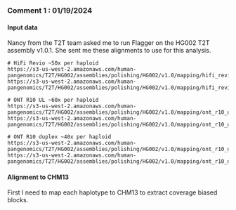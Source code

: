 ### Comment 1 : 01/19/2024

#### Input data
Nancy from the T2T team asked me to run Flagger on the HG002 T2T assembly v1.0.1. She sent me these alignments to use for this analysis.

```
# HiFi Revio ~50x per haploid
https://s3-us-west-2.amazonaws.com/human-pangenomics/T2T/HG002/assemblies/polishing/HG002/v1.0/mapping/hifi_revio_3cell/hg002v1.0_hifi_revio_3cells.pri.bam
https://s3-us-west-2.amazonaws.com/human-pangenomics/T2T/HG002/assemblies/polishing/HG002/v1.0/mapping/hifi_revio_3cell/hg002v1.0_hifi_revio_3cells.pri.bam.bai

# ONT R10 UL ~60x per haploid
https://s3-us-west-2.amazonaws.com/human-pangenomics/T2T/HG002/assemblies/polishing/HG002/v1.0/mapping/ont_r10_ul_dorado/hg002v1.0_ont_r10_ul_dorado.pri.bam
https://s3-us-west-2.amazonaws.com/human-pangenomics/T2T/HG002/assemblies/polishing/HG002/v1.0/mapping/ont_r10_ul_dorado/hg002v1.0_ont_r10_ul_dorado.pri.bam.bai

# ONT R10 duplex ~40x per haploid
https://s3-us-west-2.amazonaws.com/human-pangenomics/T2T/HG002/assemblies/polishing/HG002/v1.0/mapping/ont_r10_duplex/hg002v1.0_ont_r10_duplex.pri.bam
https://s3-us-west-2.amazonaws.com/human-pangenomics/T2T/HG002/assemblies/polishing/HG002/v1.0/mapping/ont_r10_duplex/hg002v1.0_ont_r10_duplex.pri.bam.bai
```

#### Alignment to CHM13
First I need to map each haplotype to CHM13 to extract coverage biased blocks.

```

```
